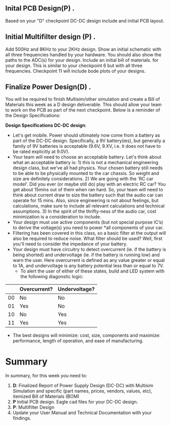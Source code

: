 
## Inital PCB Design(P)  .
Based on your "D" checkpoint DC-DC design include and initial PCB layout.

## Initial Multifilter design (P)  .
Add 500Hz and 8KHz to your 2KHz design.  Show an initial schematic with all three frequencies handled by your hardware.  You should also show the paths to the ADC(s) for your design.  Include an initial bill of materials. for your design.  This is similar to your checkpoint 6 but with all three frequencies.  Checkpoint 11 will include bode plots of your designs.


## Finalize Power Design(D)  .

You will be required to finish Multisim/other simulation and create a Bill of Materials this week as a D design deliverable. This should allow your team to work on the PCB as part of the next checkpoint. Below is a reminder of the Design Specifications:

**Design Specifications DC-DC design**:
* Let's get mobile. Power should ultimately now come from a battery as part of the DC-DC design.  Specifically, a 9V battery(ies), but generally a family of 9V batteries is acceptable (9.6V, 9.XV, i.e. it does not have to be rated explicitly at 9.0V).  
* Your team will need to choose an acceptable battery.  Let's think about what an acceptable battery is:  1) this is not a mechanical engineering design class, but we've all had physics.  Your chosen battery still needs to be able to be physically mounted to the car chassis.  So weight and size are definitely considerations.  2) We are going with the 'RC car model'.  Did you ever (or maybe still do) play with an electric RC car?  You get about 15mins out of them when ran hard.  So, your team will need to think about current draw to size the battery such that the audio car can operate for 15 mins.  Also, since engineering is not about feelings, but calculations, make sure to include all relevant calculations and technical assumptions.  3)  In the spirit of the thrifty-ness of the audio car, cost minimization is a consideration to include.  
* Your design must use active components (but not special purpose IC’s) to derive the voltage(s) you need to power *all components of your car.
* Filtering has been covered in this class, so a basic filter at the output will also be required to reduce noise. What filter should be used?  Well, first you'll need to consider the impedance of your battery.  
* Your design must have circuitry to detect overcurrent (ie. if the battery is being shorted) and undervoltage (ie. if the battery is running low) and warn the user. Here overcurrent is defined as any value greater or equal to 1A, and undervoltage is any battery potential less than or equal to 7V.  
  * To alert the user of either of these states, build and LED system with the following diagonstic logic:  


|               | Overcurrent?  | Undervoltage? |
| ------------- | ------------- | ------------- |
|       00      | No            | No            |
|       01      | Yes           | No            |
|       10      | No            | Yes           |
|       11      | Yes           | Yes           |


* The best designs will minimize: cost, size, components and maximize: performance, length of operation, and ease of manufacturing.  




# Summary

In summary, for this week you need to:

1. **D**: Finalized Report of Power Supply Design (DC-DC) with Multisim Simulation and specific (part names, prices, vendors, values, etc), itemized Bill of Materials (BOM)
2. **P** Initial PCB design.  Eagle cad files for your DC-DC design.
3. **P**: Multifilter Design
4. Update your User Manual and Technical Documentation with your findings.
